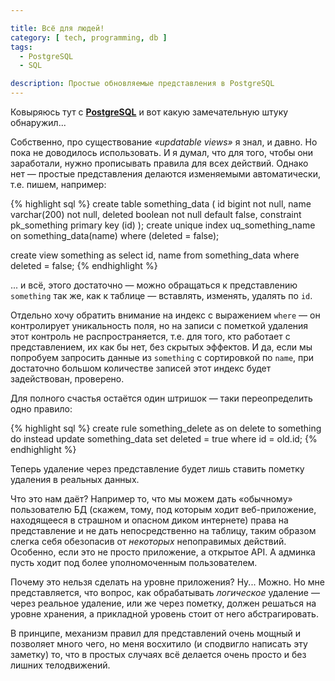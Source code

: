 ```yaml
---

title: Всё для людей!
category: [ tech, programming, db ]
tags:
  - PostgreSQL
  - SQL

description: Простые обновляемые представления в PostgreSQL
---
```

Ковыряюсь тут с **[PostgreSQL][pg]** и вот какую замечательную штуку обнаружил...

Собственно, про существование *«updatable views»* я знал, и давно. Но пока не доводилось использовать.
И я думал, что для того, чтобы они заработали, нужно прописывать правила для всех действий. Однако нет —
простые представления делаются изменяемыми автоматически, т.е. пишем, например:

{% highlight sql %}
create table something_data (
       id      bigint       not null,
       name    varchar(200) not null,
       deleted boolean      not null default false,
       constraint pk_something primary key (id)
);
create unique index uq_something_name on something_data(name)
                                   where (deleted = false);

create view something as
       select id, name from something_data
        where deleted = false;
{% endhighlight %}

... и всё, этого достаточно — можно обращаться к представлению `something` так же, как к таблице — вставлять,
изменять, удалять по `id`.

<!--more-->

Отдельно хочу обратить внимание на индекс с выражением `where` — он контролирует уникальность поля, но на записи
с пометкой удаления этот контроль не распространяется, т.е. для того, кто работает с представлением, их как бы нет,
без скрытых эффектов. И да, если мы попробуем запросить данные из `something` с сортировкой по `name`, при достаточно
большом количестве записей этот индекс будет задействован, проверено.

Для полного счастья остаётся один штришок — таки переопределить одно правило:

{% highlight sql %}
create rule something_delete as
    on delete to something
    do instead
       update something_data
          set deleted = true
        where id = old.id;
{% endhighlight %}

Теперь удаление через представление будет лишь ставить пометку удаления в реальных данных.

Что это нам даёт? Например то, что мы можем дать «обычному» пользователю БД (скажем, тому, под которым ходит веб-приложение,
находящееся в страшном и опасном диком интернете) права на представление и не дать непосредственно на таблицу, таким образом
слегка себя обезопасив от *некоторых* непоправимых действий. Особенно, если это не просто приложение, а открытое API.
А админка пусть ходит под более уполномоченным пользователем.

Почему это нельзя сделать на уровне приложения? Ну... Можно. Но мне представляется, что вопрос, как обрабатывать *логическое*
удаление — через реальное удаление, или же через пометку, должен решаться на уровне хранения, а прикладной уровень стоит
от него абстрагировать.

В принципе, механизм правил для представлений очень мощный и позволяет много чего, но меня восхитило (и сподвигло написать
эту заметку) то, что в простых случаях всё делается очень просто и без лишних телодвижений.





[pg]: https://www.postgresql.org/
